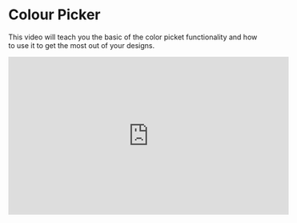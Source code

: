 # Colour Picker
This video will teach you the basic of the color picket functionality and how to use it to get the most out of your designs. 

<iframe width="560" height="315" src="https://www.youtube.com/embed/V7waqacFYZs?si=eIxxGU1JpYdrO61K" title="YouTube video player" frameborder="0" allow="accelerometer; autoplay; clipboard-write; encrypted-media; gyroscope; picture-in-picture; web-share" allowfullscreen></iframe>